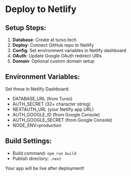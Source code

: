 # Deploy to Netlify

## Setup Steps:

1. **Database**: Create at turso.tech
2. **Deploy**: Connect GitHub repo to Netlify  
3. **Config**: Set environment variables in Netlify dashboard
4. **OAuth**: Update Google OAuth redirect URIs
5. **Domain**: Optional custom domain setup

## Environment Variables:

Set these in Netlify Dashboard:

- DATABASE_URL (from Turso)
- AUTH_SECRET (32+ character string)
- NEXTAUTH_URL (your Netlify app URL)
- AUTH_GOOGLE_ID (from Google Console)
- AUTH_GOOGLE_SECRET (from Google Console)
- NODE_ENV=production

## Build Settings:

- Build command: `npm run build`
- Publish directory: `.next`

Your app will be live after deployment!
